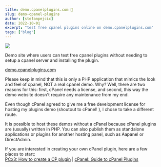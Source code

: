 ```yaml
---
title: demo.cpanelplugins.com 👀
slug: demo-cpanel-plugins
author: [stefanpejcic]
date: 2022-10-01
excerpt: "test free cpanel plugins online on demo.cpanelplugins.com"
tags: ["blog"]
---
```


<a href="https://demo.cpanelplugins.com/" target="_blank"><img src="https://demo.cpanelplugins.com/screenshot.png"></img></a>

Demo site where users can test free cpanel plugins without needing to setup a cpanel server and installing the plugin.

[demo.cpanelplugins.com](https://demo.cpanelplugins.com/)

Please keep in mind that this is only a PHP application that mimics the look and feel of cpanel, NOT a real cpanel demo. Why? Well, there are two reasons for this: first, cPanel needs a license, and second, this way the demo website doesn't require any maintenance from my end.

Even though cPanel agreed to give me a free development license for hosting my plugins demo (shoutout to cPanel! ), I chose to take a different route.

It is possible to host these demos without a cPanel because cPanel plugins are (usually) written in PHP. You can also publish them as standalone applications or plugins for another hosting panel, such as Aapanel or DirectAdmin.

If you are interested in creating your own cPanel plugin, here are a few places to start: <br><a href="https://pcx3.com/cp/how-to-create-a-cpanel-plugin/" target="_blank">PCx3: How to create a CP plugin</a> | <a href="https://documentation.cpanel.net/display/DD/Guide+to+cPanel+Plugins" target="_blank">cPanel: Guide to cPanel Plugins</a>
